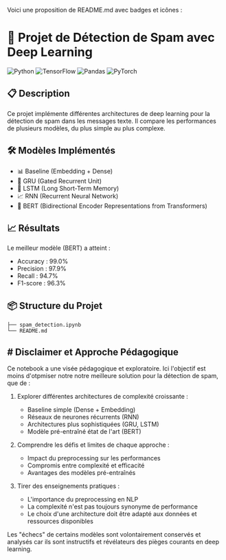 Voici une proposition de README.md avec badges et icônes :

# 🤖 Projet de Détection de Spam avec Deep Learning

![Python](https://img.shields.io/badge/Python-3.9+-blue.svg)
![TensorFlow](https://img.shields.io/badge/TensorFlow-2.0+-orange.svg)
![Pandas](https://img.shields.io/badge/Pandas-2.0+-green.svg)
![PyTorch](https://img.shields.io/badge/PyTorch-2.0+-red.svg)

## 📋 Description
Ce projet implémente différentes architectures de deep learning pour la détection de spam dans les messages texte. Il compare les performances de plusieurs modèles, du plus simple au plus complexe.

## 🛠️ Modèles Implémentés
- 📊 Baseline (Embedding + Dense)
- 🔄 GRU (Gated Recurrent Unit)
- 🧠 LSTM (Long Short-Term Memory)
- 📈 RNN (Recurrent Neural Network)
- 🤗 BERT (Bidirectional Encoder Representations from Transformers)

## 📈 Résultats
Le meilleur modèle (BERT) a atteint :
- Accuracy : 99.0%
- Precision : 97.9%
- Recall : 94.7%
- F1-score : 96.3%

## 📦 Structure du Projet
```
├── spam_detection.ipynb
└── README.md
```   
## # Disclaimer et Approche Pédagogique

Ce notebook a une visée pédagogique et exploratoire. Ici l'objectif est moins d'otpmiser notre notre meilleure solution pour la détection de spam, que de :

1. Explorer différentes architectures de complexité croissante :
   - Baseline simple (Dense + Embedding)
   - Réseaux de neurones récurrents (RNN)
   - Architectures plus sophistiquées (GRU, LSTM)
   - Modèle pré-entraîné état de l'art (BERT)

2. Comprendre les défis et limites de chaque approche :
   - Impact du preprocessing sur les performances
   - Compromis entre complexité et efficacité
   - Avantages des modèles pré-entraînés

3. Tirer des enseignements pratiques :
   - L'importance du preprocessing en NLP
   - La complexité n'est pas toujours synonyme de performance
   - Le choix d'une architecture doit être adapté aux données et ressources disponibles

Les "échecs" de certains modèles sont volontairement conservés et analysés car ils sont instructifs et révélateurs des pièges courants en deep learning.